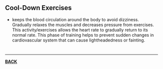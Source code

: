 ## Cool-Down Exercises
- keeps the blood circulation around the body to avoid dizziness. Gradually relaxes the muscles and decreases pressure from exercises. This activity/exercises allows the heart rate to gradually return to its normal rate. This phase of training helps to prevent sudden changes in cardiovascular system that can cause lightheadedness or fainting.

# 
---
**[BACK](PEExerciseProgram.md)**